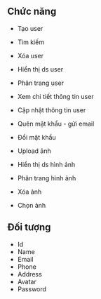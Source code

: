 ## Chức năng

- Tạo user
- Tìm kiếm
- Xóa user
- Hiển thị ds user
- Phân trang user

- Xem chi tiết thông tin user
- Cập nhật thông tin user
- Quên mật khẩu - gửi email
- Đổi mật khẩu

- Upload ảnh
- Hiển thị ds hình ảnh
- Phân trang hình ảnh
- Xóa ảnh
- Chọn ảnh

## Đối tượng

- Id
- Name
- Email
- Phone
- Address
- Avatar
- Password
